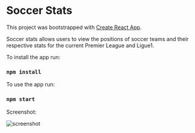 # Soccer Stats

This project was bootstrapped with [Create React App](https://github.com/facebook/create-react-app).

Soccer stats allows users to view the positions of soccer teams and their respective stats for the current Premier League and Ligue1.

To install the app run:
### `npm install`

To use the app run:
### `npm start`

Screenshot:

![screenshot](https://user-images.githubusercontent.com/45516995/214428896-7f35d114-e222-43cf-9d1d-76328f62e843.png)
